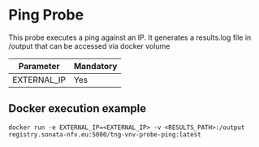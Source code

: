 # Ping Probe

This probe executes a ping against an IP. It generates a results.log file in /output that can be accessed via docker volume


| Parameter | Mandatory |
|---|---|
|EXTERNAL_IP| Yes|

## Docker execution example

    docker run -e EXTERNAL_IP=<EXTERNAL_IP> -v <RESULTS_PATH>:/output registry.sonata-nfv.eu:5000/tng-vnv-probe-ping:latest